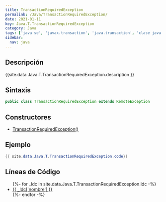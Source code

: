 ```yaml
---
title: TransactionRequiredException
permalink: /Java/TransactionRequiredException/
date: 2021-01-11
key: Java.T.TransactionRequiredException
category: Java
tags: ['java se', 'javax.transaction', 'java.transaction', 'clase java', 'Java 1.0']
sidebar: 
  nav: java
---
```


## Descripción
{{site.data.Java.T.TransactionRequiredException.description }}

## Sintaxis
~~~java
public class TransactionRequiredException extends RemoteException
~~~

## Constructores
* [TransactionRequiredException()](/Java/TransactionRequiredException/TransactionRequiredException/)

## Ejemplo
~~~java
{{ site.data.Java.T.TransactionRequiredException.code}}
~~~

## Líneas de Código
<ul>
{%- for _ldc in site.data.Java.T.TransactionRequiredException.ldc -%}
   <li>
       <a href="{{_ldc['url'] }}">{{ _ldc['nombre'] }}</a>
   </li>
{%- endfor -%}
</ul>
